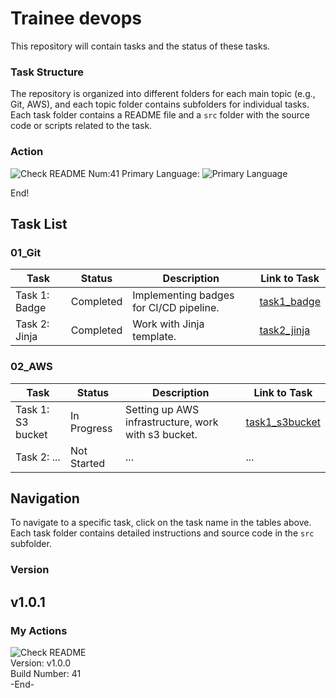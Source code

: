 # Trainee devops
This repository will contain tasks and the status of these tasks.

### Task Structure
The repository is organized into different folders for each main topic (e.g., Git, AWS), and each topic folder contains subfolders for individual tasks. Each task folder contains a README file and a `src` folder with the source code or scripts related to the task.
### Action
![Check README](https://github.com/vasyldmitrovich/trainee_devops_tasks/actions/workflows/git_task1.yml/badge.svg)   Num:41   Primary Language: ![Primary Language](https://img.shields.io/badge/Shell-78.60%25-blue)

End!

## Task List

### 01_Git

| Task          | Status        | Description                             | Link to Task                       |
|---------------|---------------|-----------------------------------------|------------------------------------|
| Task 1: Badge | Completed   | Implementing badges for CI/CD pipeline. | [task1_badge](01_git/task1_badge/) |
| Task 2: Jinja | Completed   | Work with Jinja template.               | [task2_jinja](01_git/task2_jinja/) |

### 02_AWS

| Task              | Status        | Description                                         | Link to Task                            |
|-------------------|---------------|-----------------------------------------------------|-----------------------------------------|
| Task 1: S3 bucket | In Progress     | Setting up AWS infrastructure, work with s3 bucket. | [task1_s3bucket](02_aws/task1_s3bucket) |
| Task 2: ...       | Not Started   | ...                                                 | ...                                     |

## Navigation

To navigate to a specific task, click on the task name in the tables above. Each task folder contains detailed instructions and source code in the `src` subfolder.

### Version

v1.0.1
---

### My Actions<br>
![Check README](https://github.com/vasyldmitrovich/trainee_devops_tasks/actions/workflows/git_task1.yml/badge.svg)<br>
Version: v1.0.0<br>
Build Number: 41<br>
-End-